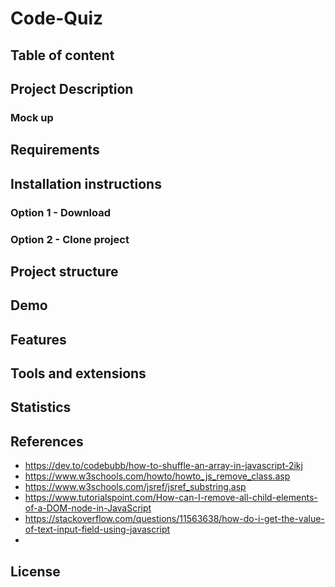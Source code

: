 # Code-Quiz

<!-- TODO add badges -->
<!-- TODO add description of the project -->

## Table of content

## Project Description

### Mock up

## Requirements

## Installation instructions

### Option 1 - Download

### Option 2 - Clone project

## Project structure

## Demo

## Features

## Tools and extensions

## Statistics

## References
* https://dev.to/codebubb/how-to-shuffle-an-array-in-javascript-2ikj
* https://www.w3schools.com/howto/howto_js_remove_class.asp
* https://www.w3schools.com/jsref/jsref_substring.asp
* https://www.tutorialspoint.com/How-can-I-remove-all-child-elements-of-a-DOM-node-in-JavaScript
* https://stackoverflow.com/questions/11563638/how-do-i-get-the-value-of-text-input-field-using-javascript
* 

## License

<!-- 
TODO add Contribution section 
Contributing
If you want to contribute to this project, follow these steps:

Fork the project.
Create a new branch.
Make your changes and commit them.
Push to your fork and submit a pull request.
-->